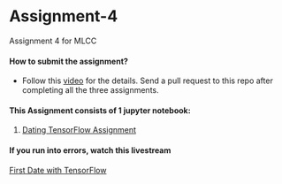 # Assignment-4

Assignment 4 for MLCC

#### How to submit the assignment?

- Follow this [video](https://www.youtube.com/watch?v=Jlhf9eY_0N0) for the details. Send a pull request to this repo after completing all the three assignments.

#### This Assignment consists of 1 jupyter notebook:

1. [Dating TensorFlow Assignment](bit.ly/1st_date_with_tf)

#### If you run into errors, watch this livestream

[First Date with TensorFlow](https://www.youtube.com/watch?v=wezrUxt8EN8)
